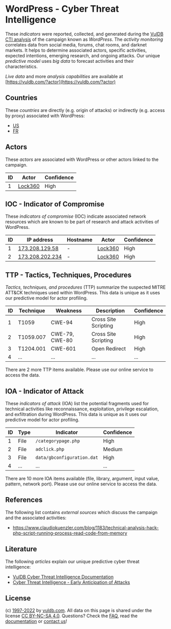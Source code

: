 # WordPress - Cyber Threat Intelligence

These _indicators_ were reported, collected, and generated during the [VulDB CTI analysis](https://vuldb.com/?kb.cti) of the campaign known as _WordPress_. The _activity monitoring_ correlates data from social media, forums, chat rooms, and darknet markets. It helps to determine associated actors, specific activities, expected intentions, emerging research, and ongoing attacks. Our unique _predictive model_ uses _big data_ to forecast activities and their characteristics.

_Live data_ and more _analysis capabilities_ are available at [https://vuldb.com/?actor](https://vuldb.com/?actor)

## Countries

These _countries_ are directly (e.g. origin of attacks) or indirectly (e.g. access by proxy) associated with WordPress:

* [US](https://vuldb.com/?country.us)
* [FR](https://vuldb.com/?country.fr)

## Actors

These _actors_ are associated with WordPress or other actors linked to the campaign.

ID | Actor | Confidence
-- | ----- | ----------
1 | [Lock360](https://vuldb.com/?actor.lock360) | High

## IOC - Indicator of Compromise

These _indicators of compromise_ (IOC) indicate associated network resources which are known to be part of research and attack activities of WordPress.

ID | IP address | Hostname | Actor | Confidence
-- | ---------- | -------- | ----- | ----------
1 | [173.208.129.58](https://vuldb.com/?ip.173.208.129.58) | - | [Lock360](https://vuldb.com/?actor.lock360) | High
2 | [173.208.202.234](https://vuldb.com/?ip.173.208.202.234) | - | [Lock360](https://vuldb.com/?actor.lock360) | High

## TTP - Tactics, Techniques, Procedures

_Tactics, techniques, and procedures_ (TTP) summarize the suspected MITRE ATT&CK techniques used within WordPress. This data is unique as it uses our predictive model for actor profiling.

ID | Technique | Weakness | Description | Confidence
-- | --------- | -------- | ----------- | ----------
1 | T1059 | CWE-94 | Cross Site Scripting | High
2 | T1059.007 | CWE-79, CWE-80 | Cross Site Scripting | High
3 | T1204.001 | CWE-601 | Open Redirect | High
4 | ... | ... | ... | ...

There are 2 more TTP items available. Please use our online service to access the data.

## IOA - Indicator of Attack

These _indicators of attack_ (IOA) list the potential fragments used for technical activities like reconnaissance, exploitation, privilege escalation, and exfiltration during WordPress. This data is unique as it uses our predictive model for actor profiling.

ID | Type | Indicator | Confidence
-- | ---- | --------- | ----------
1 | File | `/categorypage.php` | High
2 | File | `adclick.php` | Medium
3 | File | `data/gbconfiguration.dat` | High
4 | ... | ... | ...

There are 10 more IOA items available (file, library, argument, input value, pattern, network port). Please use our online service to access the data.

## References

The following list contains _external sources_ which discuss the campaign and the associated activities:

* https://www.claudiokuenzler.com/blog/1183/technical-analysis-hack-php-script-running-process-read-code-from-memory

## Literature

The following _articles_ explain our unique predictive cyber threat intelligence:

* [VulDB Cyber Threat Intelligence Documentation](https://vuldb.com/?kb.cti)
* [Cyber Threat Intelligence - Early Anticipation of Attacks](https://www.scip.ch/en/?labs.20201022)

## License

(c) [1997-2022](https://vuldb.com/?kb.changelog) by [vuldb.com](https://vuldb.com/?kb.about). All data on this page is shared under the license [CC BY-NC-SA 4.0](https://creativecommons.org/licenses/by-nc-sa/4.0/). Questions? Check the [FAQ](https://vuldb.com/?kb.faq), read the [documentation](https://vuldb.com/?kb) or [contact us](https://vuldb.com/?contact)!
